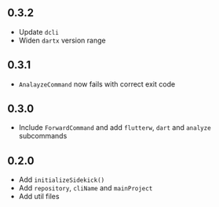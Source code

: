 ## 0.3.2

- Update `dcli`
- Widen `dartx` version range

## 0.3.1

- `AnalayzeCommand` now fails with correct exit code

## 0.3.0

- Include `ForwardCommand` and add `flutterw`, `dart` and `analyze` subcommands

## 0.2.0

- Add `initializeSidekick()`
- Add `repository`, `cliName` and `mainProject`
- Add util files